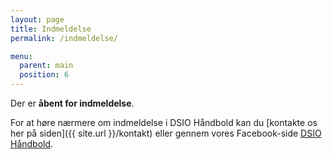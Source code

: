 ```yaml
---
layout: page
title: Indmeldelse
permalink: /indmeldelse/

menu:
  parent: main
  position: 6
---
```

Der er **åbent for indmeldelse**.

For at høre nærmere om indmeldelse i DSIO Håndbold kan du [kontakte os her på siden]({{ site.url }}/kontakt) eller gennem vores Facebook-side [DSIO Håndbold](https://www.facebook.com/dsiohaandbold).
